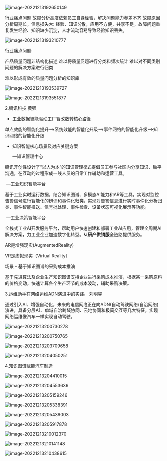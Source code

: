





![image-20221213192650149](https://raw.githubusercontent.com/kaikaihit/kaiPic/main/image-20221213192650149.png)

行业痛点问题
故障分析高度依赖员工自身经验，解决问题能力参差不齐
故障原因分析周期长，信息损失大:
经验、知识分散，应用不方便，共享不足，故障问题重复发生经验、知识缺少沉淀，人才流动容易导致经验知识丢失。



![image-20221213193210777](https://raw.githubusercontent.com/kaikaihit/kaiPic/main/image-20221213193210777.png)







行业痛点问题:

产品质量问题非结构化描述
难以将质量问题进行分类和频次统计
难以对不同类别问题的解决方案进行归类

难以形成有效的质量问题分析的知识库

![image-20221213193539727](https://raw.githubusercontent.com/kaikaihit/kaiPic/main/image-20221213193539727.png)



![image-20221213193551877](https://raw.githubusercontent.com/kaikaihit/kaiPic/main/image-20221213193551877.png)



2.腾讯科技 黄强 

- 工业数据智能驱动工厂智改数转核心路径

单点效能的智能化提升——>系统效能的智能化升级——>事件网络的智能化升级——>知识网络的智能化升级

- 知识智能核心场景及对应关键方案

  —知识管理中心

​		腾讯开创性设计了“以人为本”的知识管理模式提倡员工参与社区内分享知识、扁平沟通，在互动的过程形成一线人员的日常工作辅助和运营工具。

​		—工业知识智能平台

​		基于工业实时运行数据，结合知识图谱、多模态AI能力和AR等工具，实现对监控告警信号进行智能化的辨识和事件化归类，实现对告警信息进行实时事件化分析归类、事件智能推送、信号批处理、事件检索、设备状态可视化展示等功能。

​		—工业决策智能平台

​		全栈式工业AI开发服务平台，帮助用户快速创建和部署工业AI应用，管理全周期AI解决方案，力工业企业加速数字化转型。从**研产供销服**全链路提供服务。

AR是增强现实(AugmentedReality)

VR是虚拟现实（Virtual Reality）



场景 - 基于知识图谱的采购成本推演

基于先进算法及企业生产知识图谱支持企业进行采购成本推演，根据某一采购原料的价格变动，快速计算各个生产环节的成本波动，辅助采购决策。





3.运维助手在网络运维ADN演进中的实践。 刘明睿

通过引入Al、增强自动化，未来的电信网络正在向ADN(自动驾驶网络/自治网络)演进，具备分层A1、单域自治跨域协同、云地协同和极简交互等几大特征，实现网络运维像汽车一样实现自动驾驶。

![image-20221213200730278](https://raw.githubusercontent.com/kaikaihit/kaiPic/main/image-20221213200730278.png)

![image-20221213200750765](https://raw.githubusercontent.com/kaikaihit/kaiPic/main/image-20221213200750765.png)



![image-20221213203709658](https://raw.githubusercontent.com/kaikaihit/kaiPic/main/image-20221213203709658.png)

![image-20221213204050251](https://raw.githubusercontent.com/kaikaihit/kaiPic/main/image-20221213204050251.png)



4.知识图谱赋能汽车制造

![image-20221213204410015](https://raw.githubusercontent.com/kaikaihit/kaiPic/main/image-20221213204410015.png)



![image-20221213204553636](https://raw.githubusercontent.com/kaikaihit/kaiPic/main/image-20221213204553636.png)



![image-20221213205159246](https://raw.githubusercontent.com/kaikaihit/kaiPic/main/image-20221213205159246.png)



![image-20221213205338391](https://raw.githubusercontent.com/kaikaihit/kaiPic/main/image-20221213205338391.png)



![image-20221213205439003](https://raw.githubusercontent.com/kaikaihit/kaiPic/main/image-20221213205439003.png)



![image-20221213205917878](https://raw.githubusercontent.com/kaikaihit/kaiPic/main/image-20221213205917878.png)



![image-20221213210012370](https://raw.githubusercontent.com/kaikaihit/kaiPic/main/image-20221213210012370.png)



![image-20221213210141148](https://raw.githubusercontent.com/kaikaihit/kaiPic/main/image-20221213210141148.png)



![image-20221213210438615](https://raw.githubusercontent.com/kaikaihit/kaiPic/main/image-20221213210438615.png)




